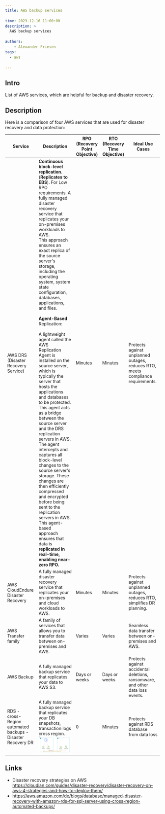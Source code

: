 ```yaml
---
title: AWS backup services

time: 2023-12-16 11:00:00
description: >
  AWS backup services

authors:
    - Alexander Friesen
tags:
  - aws

---
```


## Intro

List of AWS services, which are helpful for backup and disaster recovery.

## Description

Here is a comparison of four AWS services that are used for disaster recovery and data protection:

| Service | Description | RPO (Recovery Point Objective) | RTO (Recovery Time Objective) | Ideal Use Cases |
|---|---|---|---|---|
| AWS DRS (Disaster Recovery Service) | **Continuous block-level replication**. (**Replicates to EBS**). For Low RPO requirements. A fully managed disaster recovery service that replicates your on-premises workloads to AWS. <br> This approach ensures an exact replica of the source server's storage, including the operating system, system state configuration, databases, applications, and files.  <br><br> **Agent-Based** Replication:<br><br>A lightweight agent called the AWS Replication Agent is installed on the source server, which is typically the server that hosts the applications and databases to be protected. This agent acts as a bridge between the source server and the DRS replication servers in AWS.<br> The agent intercepts and captures all block-level changes to the source server's storage. These changes are then efficiently compressed and encrypted before being sent to the replication servers in AWS. This agent-based approach ensures that data is **replicated in real-time, enabling near-zero RPO.**  | Minutes | Minutes | Protects against unplanned outages, reduces RTO, meets compliance requirements.|
| AWS CloudEndure Disaster Recovery | A fully managed disaster recovery service that replicates your on-premises and cloud workloads to AWS. | Minutes | Minutes | Protects against unplanned outages, reduces RTO, simplifies DR planning.  |
| AWS Transfer family | A family of services that allows you to transfer data between on-premises and AWS. | Varies | Varies | Seamless data transfer between on-premises and AWS. |
| AWS Backup | A fully managed backup service that replicates your data to AWS S3. | Days or weeks | Days or weeks | Protects against accidental deletions, ransomware, and other data loss events. |
| RDS - cross-Region automated backups - Disaster Recovery DR | A fully managed backup service that replicates your DB snapshots, transaction logs cross region. ![](./article00027/rds-region-replication.png) | 0 | Minutes | Protects against RDS database from data loss  |

## Links

- Disaster recovery strategies on AWS <https://cloudian.com/guides/disaster-recovery/disaster-recovery-on-aws-4-strategies-and-how-to-deploy-them/>
- <https://aws.amazon.com/de/blogs/database/managed-disaster-recovery-with-amazon-rds-for-sql-server-using-cross-region-automated-backups/>
